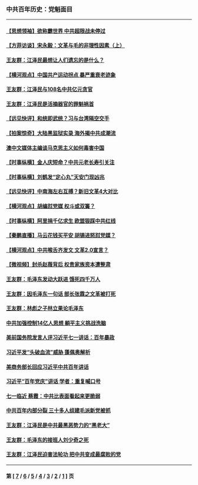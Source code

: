### 中共百年历史：党魁面目
---
#### [【思想领袖】欲称霸世界 中共超限战未停过](../../pages/nf1176107/n13745142.md?07030430) 
#### [【方菲访谈】宋永毅：文革与毛的非理性因素（上）](../../pages/nf1176107/n13469956.md?07030430) 
#### [王友群：江泽民最想让人们遗忘的是什么？](../../pages/nf1176107/n13408949.md?07030430) 
#### [【横河观点】中国共产运动拐点 暴严重衰老迹象](../../pages/nf1176107/n13388333.md?07030430) 
#### [王友群：江泽民与108名中共亿元贪官](../../pages/nf1176107/n13352358.md?07030430) 
#### [王友群：江泽民是活摘器官的罪魁祸首](../../pages/nf1176107/n13336903.md?07030430) 
#### [【远见快评】和统即武统？习与台湾隔空交手](../../pages/nf1176107/n13297739.md?07030430) 
#### [【拍案惊奇】大陆黑监狱实录 海外揭中共成潮流](../../pages/nf1176107/n13288853.md?07030430) 
#### [澳中文媒体主编谈马克思主义如何毒害中国](../../pages/nf1176107/n13257387.md?07030430) 
#### [【时事纵横】金人庆短命？中共元老长寿引关注](../../pages/nf1176107/n13217934.md?07030430) 
#### [【时事纵横】刘鹤发“定心丸”天安门现凶兆](../../pages/nf1176107/n13215416.md?07030430) 
#### [【远见快评】中南海左右互搏？新旧文革4大对比](../../pages/nf1176107/n13214745.md?07030430) 
#### [【横河观点】胡编怼党媒 权斗或双簧？](../../pages/nf1176107/n13210864.md?07030430) 
#### [【时事纵横】阿里捐千亿求生 欧盟狠踩中共红线](../../pages/nf1176107/n13206431.md?07030430) 
#### [【秦鹏直播】马云花钱买平安 胡锡进怒怼党媒？](../../pages/nf1176107/n13206392.md?07030430) 
#### [【横河观点】中共喉舌齐发文 文革2.0宣言？](../../pages/nf1176107/n13201248.md?07030430) 
#### [【微视频】封杀赵薇背后 权贵家族资本遭整肃](../../pages/nf1176107/n13197798.md?07030430) 
#### [王友群：毛泽东发动大跃进 饿死四千万人](../../pages/nf1176107/n13177158.md?07030430) 
#### [王友群：因毛泽东一句话 部长张霖之文革被打死](../../pages/nf1176107/n13161711.md?07030430) 
#### [王友群：林彪之子林立果论毛泽东](../../pages/nf1176107/n13128622.md?07030430) 
#### [中共加强控制14亿人思想 躺平主义挑战洗脑](../../pages/nf1176107/n13094299.md?07030430) 
#### [美前国务院发言人评习近平七一讲话：百年暴政](../../pages/nf1176107/n13066986.md?07030430) 
#### [习近平发“头破血流”威胁 蓬佩奥解析](../../pages/nf1176107/n13063604.md?07030430) 
#### [美商务部长回应习近平中共百年讲话](../../pages/nf1176107/n13062903.md?07030430) 
#### [习近平“百年党庆”讲话 学者：重复喊口号](../../pages/nf1176107/n13061411.md?07030430) 
#### [七一临近 蔡霞：中共比表面看起来更脆弱](../../pages/nf1176107/n13056418.md?07030430) 
#### [中共百年内部分裂 三十多人组建毛派新党被抓](../../pages/nf1176107/n13044023.md?07030430) 
#### [王友群：江泽民是中共最黑恶势力的“黑老大”](../../pages/nf1176107/n13022180.md?07030430) 
#### [王友群：毛泽东的接班人刘少奇之死](../../pages/nf1176107/n12991772.md?07030430) 
#### [王友群：江泽民迫害法轮功 把中共变成最腐败的党](../../pages/nf1176107/n12947347.md?07030430) 

---
#### 第 [ [7](./7.md?07030430) / [6](./6.md?07030430) / [5](./5.md?07030430) / [4](./4.md?07030430) / [3](./3.md?07030430) / [2](./2.md?07030430) / [1](./1.md?07030430) ] 页
